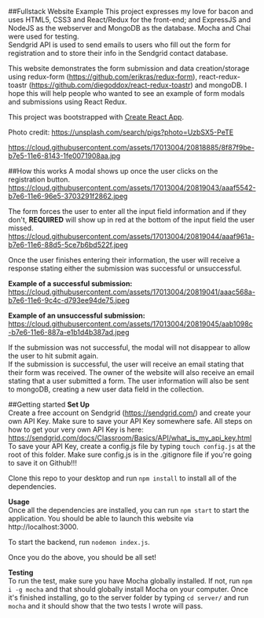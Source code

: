 ##Fullstack Website Example
This project expresses my love for bacon and uses HTML5, CSS3 and React/Redux for the front-end; and ExpressJS and NodeJS as the webserver and MongoDB as the database. Mocha and Chai were used for testing.<br>
Sendgrid API is used to send emails to users who fill out the form for registration and to store their info in the Sendgrid contact database.<br>

This website demonstrates the form submission and data creation/storage using redux-form (https://github.com/erikras/redux-form), react-redux-toastr (https://github.com/diegoddox/react-redux-toastr) and mongoDB. I hope this will help people who wanted to see an example of form modals and submissions using React Redux.

This project was bootstrapped with [Create React App](https://github.com/facebookincubator/create-react-app).

Photo credit: https://unsplash.com/search/pigs?photo=UzbSX5-PeTE

https://cloud.githubusercontent.com/assets/17013004/20818885/8f87f9be-b7e5-11e6-8143-1fe0071908aa.jpg

##How this works
A modal shows up once the user clicks on the registration button.<br>
https://cloud.githubusercontent.com/assets/17013004/20819043/aaaf5542-b7e6-11e6-96e5-3703291f2862.jpeg

The form forces the user to enter all the input field information and if they don't, **REQUIRED** will show up in red at the bottom of the input field the user missed.<br>
https://cloud.githubusercontent.com/assets/17013004/20819044/aaaf961a-b7e6-11e6-88d5-5ce7b6bd522f.jpeg

Once the user finishes entering their information, the user will receive a response stating either the submission was successful or unsuccessful.

**Example of a successful submission:**<br>
https://cloud.githubusercontent.com/assets/17013004/20819041/aaac568a-b7e6-11e6-9c4c-d793ee94de75.jpeg

**Example of an unsuccessful submission:**<br>
https://cloud.githubusercontent.com/assets/17013004/20819045/aab1098c-b7e6-11e6-887a-e1b1d4b387ad.jpeg

If the submission was not successful, the modal will not disappear to allow the user to hit submit again.<br>
If the submission is successful, the user will receive an email stating that their form was received. The owner of the website will also receive an email stating that a user submitted a form. The user information will also be sent to mongoDB, creating a new user data field in the collection.

##Getting started
**Set Up**<br>
Create a free account on Sendgrid (https://sendgrid.com/) and create your own API Key. Make sure to save your API Key somewhere safe. All steps on how to get your very own API Key is here: https://sendgrid.com/docs/Classroom/Basics/API/what_is_my_api_key.html To save your API Key, create a config.js file by typing `touch config.js` at the root of this folder. Make sure config.js is in the .gitignore file if you're going to save it on Github!!!

Clone this repo to your desktop and run `npm install` to install all of the dependencies.

**Usage**<br>
Once all the dependencies are installed, you can run `npm start` to start the application. You should be able to launch this website via http://localhost:3000.

To start the backend, run `nodemon index.js`.

Once you do the above, you should be all set!

**Testing**<br>
To run the test, make sure you have Mocha globally installed. If not, run `npm i -g mocha` and that should globally install Mocha on your computer. Once it's finished installing, go to the server folder by typing `cd server/` and run `mocha` and it should show that the two tests I wrote will pass.
